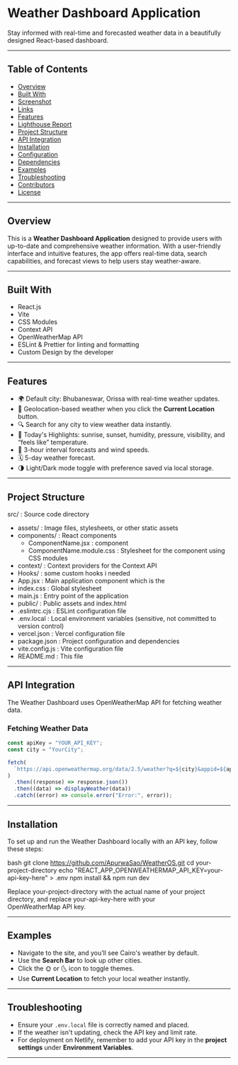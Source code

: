 
# Weather Dashboard Application

Stay informed with real-time and forecasted weather data in a beautifully designed React-based dashboard.

---

## Table of Contents

- [Overview](#overview)
- [Built With](#built-with)
- [Screenshot](#screenshot)
- [Links](#links)
- [Features](#features)
- [Lighthouse Report](#lighthouse-report)
- [Project Structure](#project-structure)
- [API Integration](#api-integration)
- [Installation](#installation)
- [Configuration](#configuration)
- [Dependencies](#dependencies)
- [Examples](#examples)
- [Troubleshooting](#troubleshooting)
- [Contributors](#contributors)
- [License](#license)

---

## Overview

This is a **Weather Dashboard Application** designed to provide users with up-to-date and comprehensive weather information. With a user-friendly interface and intuitive features, the app offers real-time data, search capabilities, and forecast views to help users stay weather-aware.

---

## Built With

- React.js
- Vite
- CSS Modules
- Context API
- OpenWeatherMap API
- ESLint & Prettier for linting and formatting
- Custom Design by the developer

---

## Features

- 🌍 Default city: Bhubaneswar, Orissa with real-time weather updates.
- 📍 Geolocation-based weather when you click the **Current Location** button.
- 🔍 Search for any city to view weather data instantly.
- 🌅 Today's Highlights: sunrise, sunset, humidity, pressure, visibility, and “feels like” temperature.
- 📅 3-hour interval forecasts and wind speeds.
- 🗓️ 5-day weather forecast.
- 🌗 Light/Dark mode toggle with preference saved via local storage.

---

## Project Structure

src/ : Source code directory
  - assets/ : Image files, stylesheets, or other static assets
  - components/ : React components
    - ComponentName.jsx : component
    - ComponentName.module.css : Stylesheet for the component using CSS modules
  - context/ : Context providers for the Context API
  - Hooks/ : some custom hooks i needed
  - App.jsx : Main application component which is the <Layout />
  - index.css : Global stylesheet
  - main.js : Entry point of the application
- public/ : Public assets and index.html
- .eslintrc.cjs : ESLint configuration file
- .env.local : Local environment variables (sensitive, not committed to version control)
- vercel.json : Vercel configuration file
- package.json : Project configuration and dependencies
- vite.config.js : Vite configuration file
- README.md : This file

---

## API Integration

The Weather Dashboard uses OpenWeatherMap API for fetching weather data.

### Fetching Weather Data

```javascript
const apiKey = "YOUR_API_KEY";
const city = "YourCity";

fetch(
  `https://api.openweathermap.org/data/2.5/weather?q=${city}&appid=${apiKey}`
)
  .then((response) => response.json())
  .then((data) => displayWeather(data))
  .catch((error) => console.error("Error:", error));
```

---

## Installation

To set up and run the Weather Dashboard locally with an API key, follow these steps:

bash
git clone https://github.com/ApurwaSao/WeatherOS.git
cd your-project-directory
echo "REACT_APP_OPENWEATHERMAP_API_KEY=your-api-key-here" > .env
npm install && npm run dev


Replace your-project-directory with the actual name of your project
directory, and replace your-api-key-here with your OpenWeatherMap API key.

---

## Examples

- Navigate to the site, and you’ll see Cairo's weather by default.
- Use the **Search Bar** to look up other cities.
- Click the 🌞 or 🌜 icon to toggle themes.
- Use **Current Location** to fetch your local weather instantly.

---

## Troubleshooting

- Ensure your `.env.local` file is correctly named and placed.
- If the weather isn't updating, check the API key and limit rate.
- For deployment on Netlify, remember to add your API key in the **project settings** under **Environment Variables**.

---
